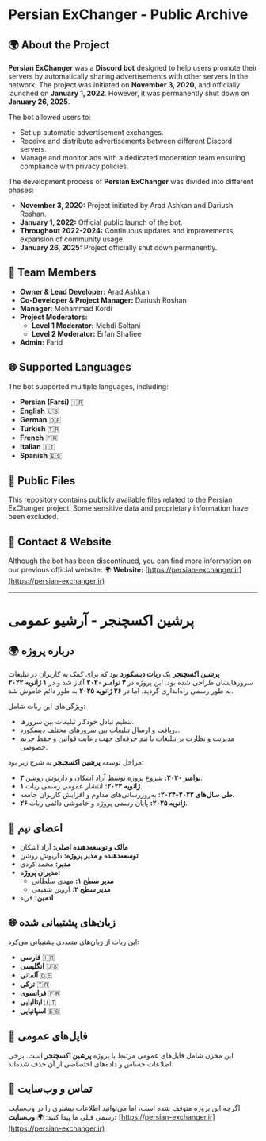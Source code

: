 # Persian ExChanger - Public Archive

## 🌍 About the Project
**Persian ExChanger** was a **Discord bot** designed to help users promote their servers by automatically sharing advertisements with other servers in the network. The project was initiated on **November 3, 2020**, and officially launched on **January 1, 2022**. However, it was permanently shut down on **January 26, 2025**.

The bot allowed users to:
- Set up automatic advertisement exchanges.
- Receive and distribute advertisements between different Discord servers.
- Manage and monitor ads with a dedicated moderation team ensuring compliance with privacy policies.

The development process of **Persian ExChanger** was divided into different phases:
- **November 3, 2020:** Project initiated by Arad Ashkan and Dariush Roshan.
- **January 1, 2022:** Official public launch of the bot.
- **Throughout 2022-2024:** Continuous updates and improvements, expansion of community usage.
- **January 26, 2025:** Project officially shut down permanently.

## 🔹 Team Members
- **Owner & Lead Developer:** Arad Ashkan
- **Co-Developer & Project Manager:** Dariush Roshan
- **Manager:** Mohammad Kordi
- **Project Moderators:**
  - **Level 1 Moderator:** Mehdi Soltani
  - **Level 2 Moderator:** Erfan Shafiee
- **Admin:** Farid

## 🌐 Supported Languages
The bot supported multiple languages, including:
- **Persian (Farsi)** 🇮🇷
- **English** 🇺🇸
- **German** 🇩🇪
- **Turkish** 🇹🇷
- **French** 🇫🇷
- **Italian** 🇮🇹
- **Spanish** 🇪🇸

## 📂 Public Files
This repository contains publicly available files related to the Persian ExChanger project. Some sensitive data and proprietary information have been excluded.

## 📌 Contact & Website
Although the bot has been discontinued, you can find more information on our previous official website:
🌍 **Website:** [https://persian-exchanger.ir](https://persian-exchanger.ir)

---

# پرشین اکسچنجر - آرشیو عمومی

## 🌍 درباره پروژه
**پرشین اکسچنجر** یک **ربات دیسکورد** بود که برای کمک به کاربران در تبلیغات سرورهایشان طراحی شده بود. این پروژه در **۳ نوامبر ۲۰۲۰** آغاز شد و در **۱ ژانویه ۲۰۲۲** به طور رسمی راه‌اندازی گردید، اما در **۲۶ ژانویه ۲۰۲۵** به طور دائم خاموش شد.

ویژگی‌های این ربات شامل:
- تنظیم تبادل خودکار تبلیغات بین سرورها.
- دریافت و ارسال تبلیغات بین سرورهای مختلف دیسکورد.
- مدیریت و نظارت بر تبلیغات با تیم حرفه‌ای جهت رعایت قوانین و حفظ حریم خصوصی.

مراحل توسعه **پرشین اکسچنجر** به شرح زیر بود:
- **۳ نوامبر ۲۰۲۰:** شروع پروژه توسط آراد اشکان و داریوش روشن.
- **۱ ژانویه ۲۰۲۲:** انتشار عمومی رسمی ربات.
- **طی سال‌های ۲۰۲۲-۲۰۲۴:** به‌روزرسانی‌های مداوم و افزایش کاربران جامعه.
- **۲۶ ژانویه ۲۰۲۵:** پایان رسمی پروژه و خاموشی دائمی ربات.

## 🔹 اعضای تیم
- **مالک و توسعه‌دهنده اصلی:** آراد اشکان
- **توسعه‌دهنده و مدیر پروژه:** داریوش روشن
- **مدیر:** محمد کردی
- **مدیران پروژه:**
  - **مدیر سطح ۱:** مهدی سلطانی
  - **مدیر سطح ۲:** اروین شفیعی
- **ادمین:** فرید


## 🌐 زبان‌های پشتیبانی شده
این ربات از زبان‌های متعددی پشتیبانی می‌کرد:
- **فارسی** 🇮🇷
- **انگلیسی** 🇺🇸
- **آلمانی** 🇩🇪
- **ترکی** 🇹🇷
- **فرانسوی** 🇫🇷
- **ایتالیایی** 🇮🇹
- **اسپانیایی** 🇪🇸

## 📂 فایل‌های عمومی
این مخزن شامل فایل‌های عمومی مرتبط با پروژه **پرشین اکسچنجر** است. برخی اطلاعات حساس و داده‌های اختصاصی از آن حذف شده‌اند.

## 📌 تماس و وب‌سایت
اگرچه این پروژه متوقف شده است، اما می‌توانید اطلاعات بیشتری را در وب‌سایت رسمی قبلی ما پیدا کنید:
🌍 **وب‌سایت:** [https://persian-exchanger.ir](https://persian-exchanger.ir)
